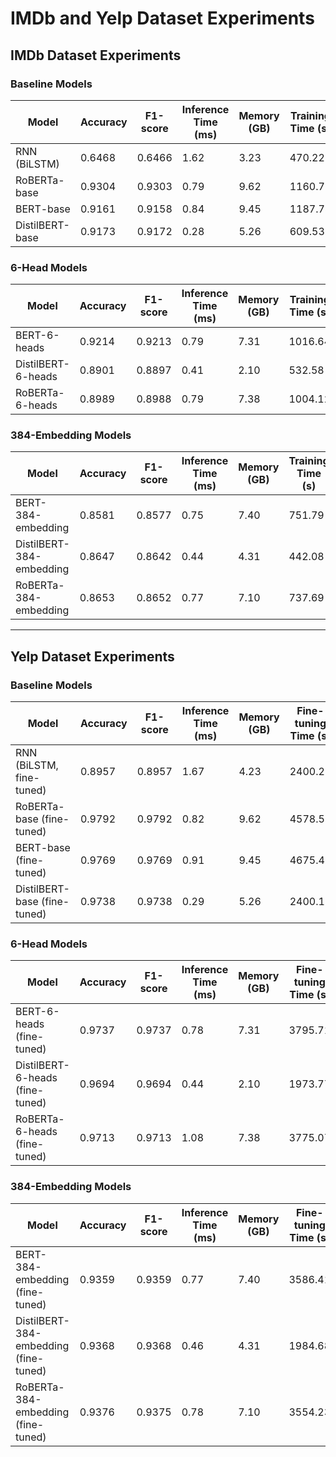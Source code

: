# IMDb and Yelp Dataset Experiments

## IMDb Dataset Experiments

### Baseline Models

| Model           | Accuracy | F1-score | Inference Time (ms) | Memory (GB) | Training Time (s) |
| --------------- | -------- | -------- | ------------------- | ----------- | ----------------- |
| RNN (BiLSTM)    | 0.6468   | 0.6466   | 1.62                | 3.23        | 470.22            |
| RoBERTa-base    | 0.9304   | 0.9303   | 0.79                | 9.62        | 1160.75           |
| BERT-base       | 0.9161   | 0.9158   | 0.84                | 9.45        | 1187.78           |
| DistilBERT-base | 0.9173   | 0.9172   | 0.28                | 5.26        | 609.53            |


### 6-Head Models

| Model              | Accuracy | F1-score | Inference Time (ms) | Memory (GB) | Training Time (s) |
| ------------------ | -------- | -------- | ------------------- | ----------- | ----------------- |
| BERT-6-heads       | 0.9214   | 0.9213   | 0.79                | 7.31        | 1016.64           |
| DistilBERT-6-heads | 0.8901   | 0.8897   | 0.41                | 2.10        | 532.58            |
| RoBERTa-6-heads    | 0.8989   | 0.8988   | 0.79                | 7.38        | 1004.12           |

### 384-Embedding Models

| Model                    | Accuracy | F1-score | Inference Time (ms) | Memory (GB) | Training Time (s) |
| ------------------------ | -------- | -------- | ------------------- | ----------- | ----------------- |
| BERT-384-embedding       | 0.8581   | 0.8577   | 0.75                | 7.40        | 751.79            |
| DistilBERT-384-embedding | 0.8647   | 0.8642   | 0.44                | 4.31        | 442.08            |
| RoBERTa-384-embedding    | 0.8653   | 0.8652   | 0.77                | 7.10        | 737.69            |

***

## Yelp Dataset Experiments

### Baseline Models

|Model|Accuracy|F1-score|Inference Time (ms)|Memory (GB)|Fine-tuning Time (s)|
|---|---|---|---|---|---|
|RNN (BiLSTM, fine-tuned)|0.8957|0.8957|1.67|4.23|2400.21|
|RoBERTa-base (fine-tuned)|0.9792|0.9792|0.82|9.62|4578.58|
|BERT-base (fine-tuned)|0.9769|0.9769|0.91|9.45|4675.41|
|DistilBERT-base (fine-tuned)|0.9738|0.9738|0.29|5.26|2400.17|

### 6-Head Models

|Model|Accuracy|F1-score|Inference Time (ms)|Memory (GB)|Fine-tuning Time (s)|
|---|---|---|---|---|---|
|BERT-6-heads (fine-tuned)|0.9737|0.9737|0.78|7.31|3795.71|
|DistilBERT-6-heads (fine-tuned)|0.9694|0.9694|0.44|2.10|1973.77|
|RoBERTa-6-heads (fine-tuned)|0.9713|0.9713|1.08|7.38|3775.07|

### 384-Embedding Models

|Model|Accuracy|F1-score|Inference Time (ms)|Memory (GB)|Fine-tuning Time (s)|
|---|---|---|---|---|---|
|BERT-384-embedding (fine-tuned)|0.9359|0.9359|0.77|7.40|3586.41|
|DistilBERT-384-embedding (fine-tuned)|0.9368|0.9368|0.46|4.31|1984.68|
|RoBERTa-384-embedding (fine-tuned)|0.9376|0.9375|0.78|7.10|3554.23|
